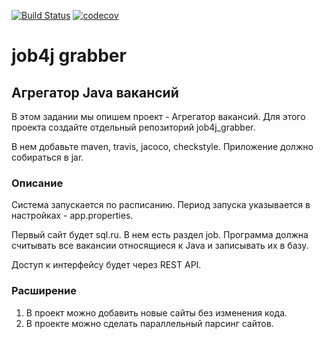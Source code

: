 [![Build Status](https://travis-ci.com/velesov7493/job4j_grabber.svg?branch=master)](https://travis-ci.com/velesov7493/job4j_grabber)
[![codecov](https://codecov.io/gh/velesov7493/job4j_grabber/branch/master/graph/badge.svg?token=UVF2SIQF30)](https://codecov.io/gh/velesov7493/job4j_grabber)
# job4j grabber #
## Агрегатор Java вакансий ##

В этом задании мы опишем проект - Агрегатор вакансий.
Для этого проекта создайте отдельный репозиторий job4j_grabber.

В нем добавьте maven, travis, jacoco, checkstyle.
Приложение должно собираться в jar.

### Описание ###

Система запускается по расписанию. Период запуска указывается в настройках - app.properties.

Первый сайт будет sql.ru. В нем есть раздел job. Программа должна считывать все вакансии относящиеся к Java и записывать их в базу.

Доступ к интерфейсу будет через REST API.

### Расширение ###

1. В проект можно добавить новые сайты без изменения кода.
2. В проекте можно сделать параллельный парсинг сайтов.